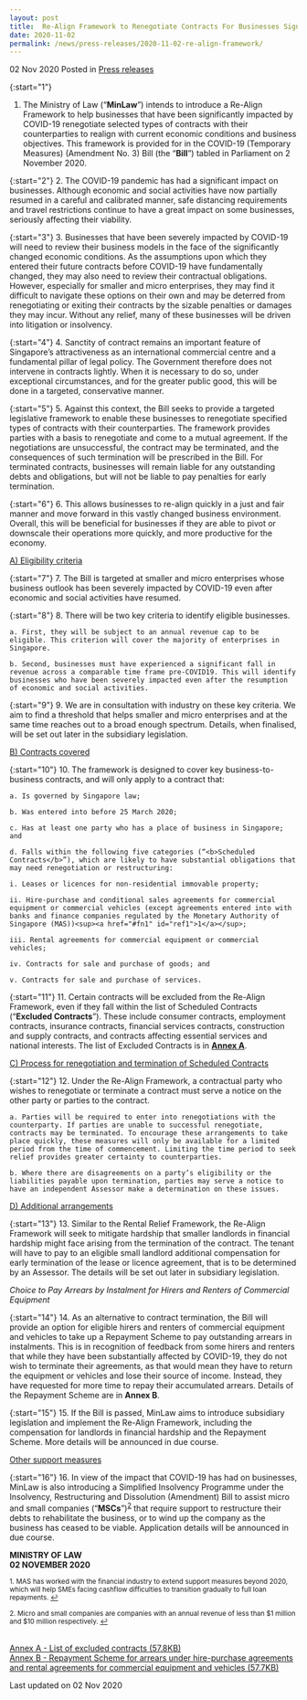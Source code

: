```yaml
---
layout: post
title:  Re-Align Framework to Renegotiate Contracts For Businesses Significantly Impacted by COVID-19
date: 2020-11-02
permalink: /news/press-releases/2020-11-02-re-align-framework/
---
```


02 Nov 2020 Posted in [Press releases](/news/press-releases)

{:start="1"}
1. The Ministry of Law (“<b>MinLaw</b>”) intends to introduce a Re-Align Framework to help businesses that have been significantly impacted by COVID-19 renegotiate selected types of contracts with their counterparties to realign with current economic conditions and business objectives. This framework is provided for in the COVID-19 (Temporary Measures) (Amendment No. 3) Bill (the “<b>Bill</b>”) tabled in Parliament on 2 November 2020.

{:start="2"}
2. The COVID-19 pandemic has had a significant impact on businesses. Although economic and social activities have now partially resumed in a careful and calibrated manner, safe distancing requirements and travel restrictions continue to have a great impact on some businesses, seriously affecting their viability. 

{:start="3"}
3. Businesses that have been severely impacted by COVID-19 will need to review their business models in the face of the significantly changed economic conditions. As the assumptions upon which they entered their future contracts before COVID-19 have fundamentally changed, they may also need to review their contractual obligations. However, especially for smaller and micro enterprises, they may find it difficult to navigate these options on their own and may be deterred from renegotiating or exiting their contracts by the sizable penalties or damages they may incur. Without any relief, many of these businesses will be driven into litigation or insolvency.  

{:start="4"}
4. Sanctity of contract remains an important feature of Singapore’s attractiveness as an international commercial centre and a fundamental pillar of legal policy. The Government therefore does not intervene in contracts lightly. When it is necessary to do so, under exceptional circumstances, and for the greater public good, this will be done in a targeted, conservative manner.

{:start="5"}
5. Against this context, the Bill seeks to provide a targeted legislative framework to enable these businesses to renegotiate specified types of contracts with their counterparties. The framework provides parties with a basis to renegotiate and come to a mutual agreement. If the negotiations are unsuccessful, the contract may be terminated, and the consequences of such termination will be prescribed in the Bill. For terminated contracts, businesses will remain liable for any outstanding debts and obligations, but will not be liable to pay penalties for early termination. 

{:start="6"}
6. This allows businesses to re-align quickly in a just and fair manner and move forward in this vastly changed business environment. Overall, this will be beneficial for businesses if they are able to pivot or downscale their operations more quickly, and more productive for the economy.

<u>A) Eligibility criteria</u>

{:start="7"}
7. The Bill is targeted at smaller and micro enterprises whose business outlook has been severely impacted by COVID-19 even after economic and social activities have resumed.

{:start="8"}
8. There will be two key criteria to identify eligible businesses. 

    a. First, they will be subject to an annual revenue cap to be eligible. This criterion will cover the majority of enterprises in Singapore.  

    b. Second, businesses must have experienced a significant fall in revenue across a comparable time frame pre-COVID19. This will identify businesses who have been severely impacted even after the resumption of economic and social activities.

{:start="9"}
9. We are in consultation with industry on these key criteria. We aim to find a threshold that helps smaller and micro enterprises and at the same time reaches out to a broad enough spectrum. Details, when finalised, will be set out later in the subsidiary legislation.

<u>B) Contracts covered</u>

{:start="10"}
10. The framework is designed to cover key business-to-business contracts, and will only apply to a contract that:  

    a. Is governed by Singapore law; 

    b. Was entered into before 25 March 2020;

    c. Has at least one party who has a place of business in Singapore; and

    d. Falls within the following five categories (“<b>Scheduled Contracts</b>”), which are likely to have substantial obligations that may need renegotiation or restructuring: 

    i. Leases or licences for non-residential immovable property; 

    ii. Hire-purchase and conditional sales agreements for commercial equipment or commercial vehicles (except agreements entered into with banks and finance companies regulated by the Monetary Authority of Singapore (MAS))<sup><a href="#fn1" id="ref1">1</a></sup>; 

    iii. Rental agreements for commercial equipment or commercial vehicles; 

    iv. Contracts for sale and purchase of goods; and

    v. Contracts for sale and purchase of services. 
    
{:start="11"}
11. Certain contracts will be excluded from the Re-Align Framework, even if they fall within the list of Scheduled Contracts (“<b>Excluded Contracts</b>”). These include consumer contracts, employment contracts, insurance contracts, financial services contracts, construction and supply contracts, and contracts affecting essential services and national interests. The list of Excluded Contracts is in <b><u>Annex A</u></b>.

<u>C) Process for renegotiation and termination of Scheduled Contracts</u>

{:start="12"}
12. Under the Re-Align Framework, a contractual party who wishes to renegotiate or terminate a contract must serve a notice on the other party or parties to the contract. <br>

    a. Parties will be required to enter into renegotiations with the counterparty. If parties are unable to successful renegotiate, contracts may be terminated. To encourage these arrangements to take place quickly, these measures will only be available for a limited period from the time of commencement. Limiting the time period to seek relief provides greater certainty to counterparties. 

    b. Where there are disagreements on a party’s eligibility or the liabilities payable upon termination, parties may serve a notice to have an independent Assessor make a determination on these issues.
    
<u>D) Additional arrangements</u>

{:start="13"}
13. Similar to the Rental Relief Framework, the Re-Align Framework will seek to mitigate hardship that smaller landlords in financial hardship might face arising from the termination of the contract. The tenant will have to pay to an eligible small landlord additional compensation for early termination of the lease or licence agreement, that is to be determined by an Assessor. The details will be set out later in subsidiary legislation.  

<i>Choice to Pay Arrears by Instalment for Hirers and Renters of Commercial Equipment</i>

{:start="14"}
14. As an alternative to contract termination, the Bill will provide an option for eligible hirers and renters of commercial equipment and vehicles to take up a Repayment Scheme to pay outstanding arrears in instalments. This is in recognition of feedback from some hirers and renters that while they have been substantially affected by COVID-19, they do not wish to terminate their agreements, as that would mean they have to return the equipment or vehicles and lose their source of income. Instead, they have requested for more time to repay their accumulated arrears. Details of the Repayment Scheme are in <b>Annex B</b>. 

{:start="15"}
15. If the Bill is passed, MinLaw aims to introduce subsidiary legislation and implement the Re-Align Framework, including the compensation for landlords in financial hardship and the Repayment Scheme. More details will be announced in due course.

<u>Other support measures</u>

{:start="16"}
16. In view of the impact that COVID-19 has had on businesses, MinLaw is also introducing a Simplified Insolvency Programme under the Insolvency, Restructuring and Dissolution (Amendment) Bill to assist micro and small companies (“<b>MSCs</b>”)<sup><a href="#fn2" id="ref2">2</a></sup>  that require support to restructure their debts to rehabilitate the business, or to wind up the company as the business has ceased to be viable. Application details will be announced in due course.


**MINISTRY OF LAW**
<br>**02 NOVEMBER 2020**

<p><sup id="fn1">1. MAS has worked with the financial industry to extend support measures beyond 2020, which will help SMEs facing cashflow difficulties to transition gradually to full loan repayments.  <a href="#ref1" title="Jump back to footnote 1 in the text.">↩</a></sup></p>

<p><sup id="fn2">2. Micro and small companies are companies with an annual revenue of less than $1 million and $10 million respectively. <a href="#ref2" title="Jump back to footnote 2 in the text.">↩</a></sup></p>

<br>[Annex A - List of excluded contracts (57.8KB)](/files/news/press-releases/2020/11/AnnexA_ReAlign_Framework_Excluded_Contracts.pdf)
<br>[Annex B - Repayment Scheme for arrears under hire-purchase agreements and rental agreements for commercial equipment and vehicles (57.7KB)](/files/news/press-releases/2020/11/AnnexB_ReAlign_Framework_Repayment_Scheme_for_arrears.pdf)

<p class="right-side-updated">Last updated on 02 Nov 2020</p>
